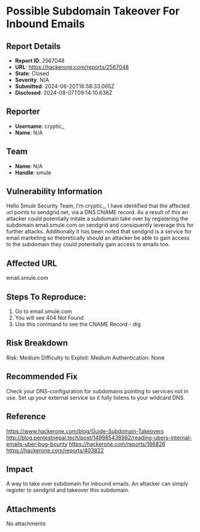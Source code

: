 # Possible Subdomain Takeover For Inbound Emails

## Report Details
- **Report ID**: 2567048
- **URL**: https://hackerone.com/reports/2567048
- **State**: Closed
- **Severity**: N/A
- **Submitted**: 2024-06-20T16:58:33.065Z
- **Disclosed**: 2024-08-07T09:14:10.638Z

## Reporter
- **Username**: cryptic_
- **Name**: N/A

## Team
- **Name**: N/A
- **Handle**: smule

## Vulnerability Information
Hello Smule Security Team,
I'm cryptic_, I have identified that the affected url points to sendgrid.net, via a DNS CNAME record. As a result of this an attacker could potentially initate a subdomain take over by registering the subdomain email.smule.com on sendgrid and consiquently leverage this for further attacks. Additionally it has been noted that sendgrid is a service for email marketing so theoretically should an attacker be able to gain access to the subdomain they could potentially gain access to emails too.

## Affected URL
email.smule.com


## Steps To Reproduce:

  1. Go to email.smule.com
  2. You will see 404 Not Found 
  1. Use this command to see the CNAME Record - dig 

## Risk Breakdown
Risk: Medium
Difficulty to Exploit: Medium
Authentication: None

## Recommended Fix
Check your DNS-configuration for subdomains pointing to services not in use.
Set up your external service so it fully listens to your wildcard DNS.


## Reference
https://www.hackerone.com/blog/Guide-Subdomain-Takeovers
http://blog.pentestnepal.tech/post/149985438982/reading-ubers-internal-emails-uber-bug-bounty
https://hackerone.com/reports/166826
https://hackerone.com/reports/403822

## Impact

A way to take over subdomain for inbound emails. An attacker can simply register to sendgrid and takeover this subdomain.

## Attachments
No attachments
